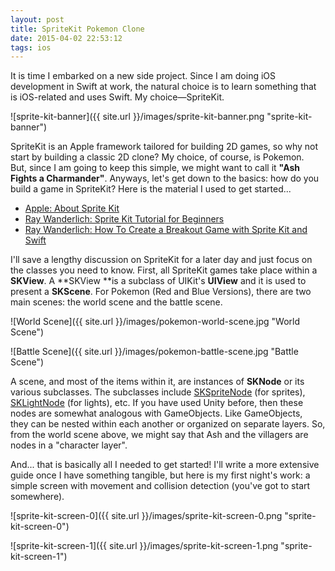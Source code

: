 ```yaml
---
layout: post
title: SpriteKit Pokemon Clone
date: 2015-04-02 22:53:12
tags: ios
---
```


It is time I embarked on a new side project. Since I am doing iOS development in Swift at work, the natural choice is to learn something that is iOS-related and uses Swift. My choice—SpriteKit.

![sprite-kit-banner]({{ site.url }}/images/sprite-kit-banner.png "sprite-kit-banner")

SpriteKit is an Apple framework tailored for building 2D games, so why not start by building a classic 2D clone? My choice, of course, is Pokemon. But, since I am going to keep this simple, we might want to call it **"Ash Fights a Charmander"**. Anyways, let's get down to the basics: how do you build a game in SpriteKit? Here is the material I used to get started...

- [Apple: About Sprite Kit](https://developer.apple.com/library/ios/documentation/GraphicsAnimation/Conceptual/SpriteKit_PG/Introduction/Introduction.html)
- [Ray Wanderlich: Sprite Kit Tutorial for Beginners](http://www.raywenderlich.com/42699/spritekit-tutorial-for-beginners)
- [Ray Wanderlich: How To Create a Breakout Game with Sprite Kit and Swift](http://www.raywenderlich.com/84341/create-breakout-game-sprite-kit-swift)

I'll save a lengthy discussion on SpriteKit for a later day and just focus on the classes you need to know. First, all SpriteKit games take place within a **SKView**. A **SKView **is a subclass of UIKit's **UIView** and it is used to present a **SKScene**. For Pokemon (Red and Blue Versions), there are two main scenes: the world scene and the battle scene.

![World Scene]({{ site.url }}/images/pokemon-world-scene.jpg "World Scene")

![Battle Scene]({{ site.url }}/images/pokemon-battle-scene.jpg "Battle Scene")

A scene, and most of the items within it, are instances of **SKNode** or its various subclasses. The subclasses include [SKSpriteNode](https://developer.apple.com/library/ios/documentation/SpriteKit/Reference/SKSpriteNode_Ref/index.html#//apple_ref/occ/cl/SKSpriteNode) (for sprites), [SKLightNode](https://developer.apple.com/library/ios/documentation/SpriteKit/Reference/SKLightNode_Ref/index.html#//apple_ref/occ/cl/SKLightNode) (for lights), etc. If you have used Unity before, then these nodes are somewhat analogous with GameObjects. Like GameObjects, they can be nested within each another or organized on separate layers. So, from the world scene above, we might say that Ash and the villagers are nodes in a "character layer".

And... that is basically all I needed to get started! I'll write a more extensive guide once I have something tangible, but here is my first night's work: a simple screen with movement and collision detection (you've got to start somewhere).

![sprite-kit-screen-0]({{ site.url }}/images/sprite-kit-screen-0.png "sprite-kit-screen-0")

![sprite-kit-screen-1]({{ site.url }}/images/sprite-kit-screen-1.png "sprite-kit-screen-1")
